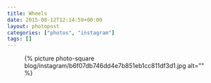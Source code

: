 ```yaml
---
title: Wheels
date: 2015-08-12T12:14:59+00:00
layout: photopost
categories: ["photos", "instagram"]
tags: []
---
```


<figure class="photo photo--square">
  {% picture photo-square blog/instagram/b6f07db746dd4e7b851eb1cc811df3d1.jpg alt="" %}
</figure>


